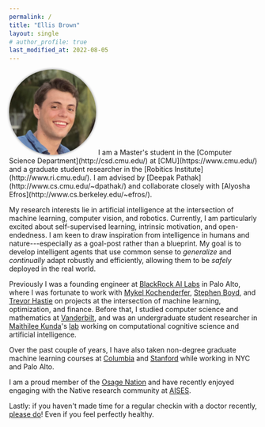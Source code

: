 ```yaml
---
permalink: /
title: "Ellis Brown"
layout: single
# author_profile: true
last_modified_at: 2022-08-05
---
```

<img src="/assets/images/elb.jpg" alt="elb" class="align-right" width="35%" style="box-shadow: 0 0 5px #828282; margin-top: 0em; margin-bottom: 0em; border-radius: 50%;"> 
I am a Master's student in the [Computer Science Department](http://csd.cmu.edu/) at [CMU](https://www.cmu.edu/) and a graduate student researcher in the [Robitics Institute](http://www.ri.cmu.edu/). I am advised by [Deepak Pathak](http://www.cs.cmu.edu/~dpathak/) and collaborate closely with [Alyosha Efros](http://www.cs.berkeley.edu/~efros/).

My research interests lie in artificial intelligence at the intersection of machine learning, computer vision, and robotics.
Currently, I am particularly excited about self-supervised learning, intrinsic motivation, and open-endedness.
I am keen to draw inspiration from intelligence in humans and nature---especially as a goal-post rather than a blueprint.
My goal is to develop intelligent agents that use common sense to *generalize* and *continually* adapt robustly and efficiently, allowing them to be *safely* deployed in the real world.

Previously I was a founding engineer at [BlackRock AI Labs](http://www.blackrock.com/corporate/ai) in Palo Alto, where I was fortunate to work with 
[Mykel Kochenderfer](http://mykel.kochenderfer.com/),
[Stephen Boyd](http://web.stanford.edu/~boyd/),
and [Trevor Hastie](http://web.stanford.edu/~hastie/)
on projects at the intersection of machine learning, optimization, and finance. Before that, I studied computer science and mathematics at [Vanderbilt](http://www.vanderbilt.edu/), and was an undergraduate student researcher in [Maithilee Kunda](http://my.vanderbilt.edu/mkunda/)'s [lab](http://my.vanderbilt.edu/aivaslab/) working on computational cognitive science and artificial intelligence.

Over the past couple of years, I have also taken non-degree graduate machine learning courses at [Columbia](http://www.columbia.edu/) and [Stanford](http://www.stanford.edu/) while working in NYC and Palo Alto.

I am a proud member of the [Osage Nation](http://www.osagenation-nsn.gov/) and have recently enjoyed engaging with the Native research community at [AISES](http://conference.aises.org/).

Lastly: if you haven't made time for a regular checkin with a doctor recently, [please do](/life/make-time-for-the-doctor/)! Even if you feel perfectly healthy.
